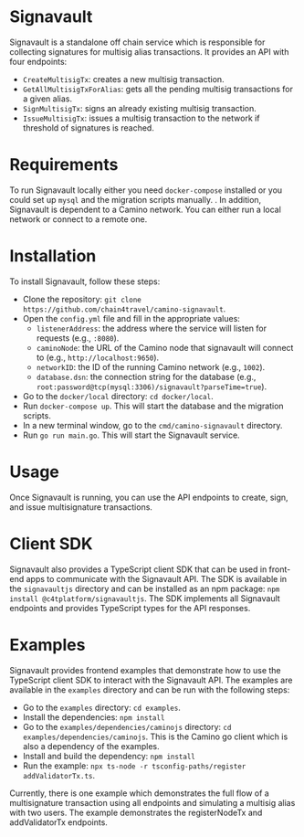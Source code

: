 # Signavault
Signavault is a standalone off chain service which is responsible for collecting signatures for multisig alias transactions. It provides an API with four endpoints:

 - `CreateMultisigTx`: creates a new multisig transaction.
 - `GetAllMultisigTxForAlias`: gets all the pending multisig transactions for a given alias.
 - `SignMultisigTx`: signs an already existing multisig transaction.
 - `IssueMultisigTx`: issues a multisig transaction to the network if threshold of signatures is reached.

# Requirements
To run Signavault locally either you need `docker-compose` installed or you could set up `mysql` and the migration scripts manually. .
In addition, Signavault is dependent to a Camino network. You can either run a local network or connect to a remote one.

# Installation
To install Signavault, follow these steps:

- Clone the repository: `git clone https://github.com/chain4travel/camino-signavault`.
- Open the `config.yml` file and fill in the appropriate values:
  - `listenerAddress`: the address where the service will listen for requests (e.g., `:8080`).
  - `caminoNode`: the URL of the Camino node that signavault will connect to (e.g., `http://localhost:9650`).
  - `networkID`: the ID of the running Camino network (e.g., `1002`).
  - `database.dsn`: the connection string for the database (e.g., `root:password@tcp(mysql:3306)/signavault?parseTime=true`).
- Go to the `docker/local` directory: `cd docker/local`.
- Run `docker-compose up`. This will start the database and the migration scripts.
- In a new terminal window, go to the `cmd/camino-signavault` directory.
- Run `go run main.go`. This will start the Signavault service.

# Usage
Once Signavault is running, you can use the API endpoints to create, sign, and issue multisignature transactions. 

# Client SDK
Signavault also provides a TypeScript client SDK that can be used in front-end apps to communicate with the Signavault API. The SDK is available in the `signavaultjs` directory and can be installed as an npm package:
`npm install @c4tplatform/signavaultjs`. The SDK implements all Signavault endpoints and provides TypeScript types for the API responses.

# Examples 
Signavault provides frontend examples that demonstrate how to use the TypeScript client SDK to interact with the Signavault API. The examples are available in the `examples` directory and can be run with the following steps:
- Go to the `examples` directory: `cd examples`.
- Install the dependencies: `npm install`
- Go to the `examples/dependencies/caminojs` directory: `cd examples/dependencies/caminojs`. This is the Camino go client which is also a dependency of the examples.
- Install and build the dependency: `npm install`
- Run the example: `npx ts-node -r tsconfig-paths/register addValidatorTx.ts`.

Currently, there is one example which demonstrates the full flow of a multisignature transaction using all endpoints and simulating a multisig alias with two users. The example demonstrates the registerNodeTx and addValidatorTx endpoints.
